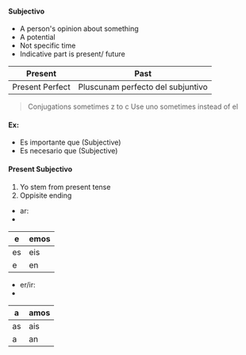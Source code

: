 #### Subjectivo
 - A person's opinion about something
 - A potential
 - Not specific time
 - Indicative part is present/ future

| Present         | Past                              |
|-----------------|-----------------------------------|
| Present Perfect | Pluscunam perfecto del subjuntivo |


 > Conjugations sometimes z to c
 > Use uno sometimes instead of el
#### Ex:
 - Es importante que (Subjective)
 - Es necesario que (Subjective)

#### Present Subjectivo
1. Yo stem from present tense
2. Oppisite ending
 - ar:
 - 
| e  | emos |
|----|------|
| es | eis  |
| e  | en   |
 - er/ir:
- 
| a  | amos |
|----|------|
| as | ais  |
| a  | an   |

<!--stackedit_data:
eyJoaXN0b3J5IjpbNjY2MDY3Njg4LC0zMjc4OTk1MDgsLTEzMz
MyMzE0NjBdfQ==
-->